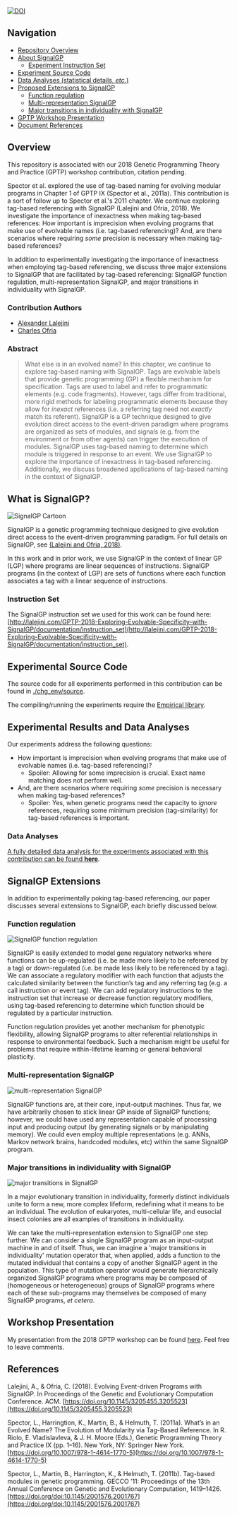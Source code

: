 [![DOI](https://zenodo.org/badge/125904652.svg)](https://zenodo.org/badge/latestdoi/125904652)

## Navigation

- [Repository Overview](#overview)
- [About SignalGP](#what-is-signalgp)
  - [Experiment Instruction Set](#instruction-set)
- [Experiment Source Code](#experiment-source-code)
- [Data Analyses (statistical details, *etc.*)](#experimental-results-and-data-analyses)
- [Proposed Extensions to SignalGP](#signalGP-extensions)
  - [Function regulation](#function-regulation)
  - [Multi-representation SignalGP](#multi-representation-signalgp)
  - [Major transitions in individuality with SignalGP](#major-transitions-in-individuality-with-signalgp)
- [GPTP Workshop Presentation](#workshop-presentation)
- [Document References](#references)

## Overview

This repository is associated with our 2018 Genetic Programming Theory and Practice (GPTP) workshop contribution, citation pending.

Spector et al. explored the use of tag-based naming for evolving modular programs in Chapter 1 of GPTP IX (Spector et al., 2011a). This contribution is a sort of follow up to Spector et al.'s 2011 chapter. We continue exploring tag-based referencing with SignalGP (Lalejini and Ofria, 2018). We investigate the importance of inexactness when making tag-based references: How important is imprecision when evolving programs that make use of evolvable names (i.e. tag-based referencing)? And, are there scenarios where requiring _some_ precision is necessary when making tag-based references?

In addition to experimentally investigating the importance of inexactness when employing tag-based referencing, we discuss three major extensions to SignalGP that are facilitated by tag-based referencing: SignalGP function regulation, multi-representation SignalGP, and major transitions in individuality with SignalGP.

### Contribution Authors

- [Alexander Lalejini](http://lalejini.com)
- [Charles Ofria](http://ofria.com)

### Abstract

> What else is in an evolved name? In this chapter, we continue to explore tag-based naming with SignalGP.
> Tags are evolvable labels that provide genetic programming (GP) a flexible mechanism for specification.
> Tags are used to label and refer to programmatic elements (e.g. code fragments).
> However, tags differ from traditional, more rigid methods for labeling programmatic elements because they allow for _inexact_ references (i.e. a referring tag need not _exactly_ match its referent).
> SignalGP is a GP technique designed to give evolution direct access to the event-driven paradigm where programs are organized as sets of modules, and signals (e.g. from the environment or from other agents) can trigger the execution of modules. SignalGP uses tag-based naming to determine which module is triggered in response to an event.
> We use SignalGP to explore the importance of inexactness in tag-based referencing. Additionally, we discuss broadened applications of tag-based naming in the context of SignalGP.

## What is SignalGP?

![SignalGP Cartoon](./media/sgp-cartoon.png)

SignalGP is a genetic programming technique designed to give
evolution direct access to the event-driven programming paradigm. For full details on SignalGP, see [(Lalejini and Ofria, 2018)](https://arxiv.org/pdf/1804.05445.pdf).

In this work and in prior work, we use SignalGP in the context of linear GP (LGP) where programs are linear sequences of instructions. SignalGP programs (in the context of LGP) are sets of functions where each function associates a tag with a linear sequence of instructions.

### Instruction Set

The SignalGP instruction set we used for this work can be found here: [http://lalejini.com/GPTP-2018-Exploring-Evolvable-Specificity-with-SignalGP/documentation/instruction_set](http://lalejini.com/GPTP-2018-Exploring-Evolvable-Specificity-with-SignalGP/documentation/instruction_set).

## Experimental Source Code

The source code for all experiments performed in this contribution can be found in [./chg_env/source](./chg_env/source).

The compiling/running the experiments require the [Empirical library](https://github.com/devosoft/Empirical).

## Experimental Results and Data Analyses

Our experiments address the following questions:

- How important is imprecision when evolving programs that make use of evolvable names (i.e. tag-based referencing)?
  - Spoiler: Allowing for some imprecision is crucial. Exact name matching does not perform well.
- And, are there scenarios where requiring _some_ precision is necessary when making tag-based references?
  - Spoiler: Yes, when genetic programs need the capacity to _ignore_ references, requiring some minimum precision (tag-similarity) for tag-based references is important.

### Data Analyses

[A fully detailed data analysis for the experiments associated with this contribution can be found **here**](http://lalejini.com/GPTP-2018-Exploring-Evolvable-Specificity-with-SignalGP/analysis/stats.html).

## SignalGP Extensions

In addition to experimentally poking tag-based referencing, our paper discusses several extensions to SignalGP, each briefly discussed below.

### Function regulation

![SignalGP function regulation](./media/sgp-func-reg.png)

SignalGP is easily extended to model gene regulatory networks where functions can be up-regulated (i.e. be made more likely to be referenced by a tag) or down-regulated (i.e. be made less likely to be referenced by a tag). We can associate a regulatory modifier with each function that adjusts the calculated similarity between the function’s tag and any referring tag (e.g. a call instruction or event tag). We can add regulatory instructions to the instruction set that increase or decrease function regulatory modifiers, using tag-based referencing to determine which function should be regulated by a particular instruction.

Function regulation provides yet another mechanism for phenotypic flexibility, allowing SignalGP programs to alter referential relationships in response to environmental feedback. Such a mechanism might be useful for problems that require within-lifetime learning or general behavioral plasticity.

### Multi-representation SignalGP

![multi-representation SignalGP](./media/multi-rep-sgp.png)

SignalGP functions are, at their core, input-output machines. Thus far, we have arbitrarily chosen to stick linear GP inside of SignalGP functions; however, we could have used any representation capable of processing input and producing output (by generating signals or by manipulating memory). We could even employ multiple representations (e.g. ANNs, Markov network brains, handcoded modules, etc) within the same SignalGP program.

### Major transitions in individuality with SignalGP

![major transitions in SignalGP](./media/sgp-trans.png)

In a major evolutionary transition in individuality, formerly distinct individuals unite to form a new, more complex lifeform, redefining what it means to be an individual. The evolution of eukaryotes, multi-cellular life, and eusocial insect colonies are all examples of transitions in individuality.

We can take the multi-representation extension to SignalGP one step further. We can consider a single SignalGP program as an input-output machine in and of itself. Thus, we can imagine a 'major transitions in individuality' mutation operator that, when applied, adds a function to the mutated individual that contains a copy of another SignalGP agent in the population. This type of mutation operator would generate hierarchically organized SignalGP programs where programs may be composed of (homogeneous or heterogeneous) groups of SignalGP programs where each of these sub-programs may themselves be composed of many SignalGP programs, _et cetera_.

## Workshop Presentation

My presentation from the 2018 GPTP workshop can be found [here](https://docs.google.com/presentation/d/1KF9iQb08CtQiWYD4py53DDJD_kjzT2U6Z3CtqfF8Bdc/edit?usp=sharing). Feel free to leave comments.

## References

Lalejini, A., & Ofria, C. (2018). Evolving Event-driven Programs with SignalGP. In Proceedings of the Genetic and Evolutionary Computation Conference. ACM. [https://doi.org/10.1145/3205455.3205523](https://doi.org/10.1145/3205455.3205523)

Spector, L., Harringtion, K., Martin, B., & Helmuth, T. (2011a). What’s in an Evolved Name? The Evolution of Modularity via Tag-Based Reference. In R. Riolo, E. Vladislavleva, & J. H. Moore (Eds.), Genetic Programming Theory and Practice IX (pp. 1–16). New York, NY: Springer New York. [https://doi.org/10.1007/978-1-4614-1770-5](https://doi.org/10.1007/978-1-4614-1770-5)

Spector, L., Martin, B., Harrington, K., & Helmuth, T. (2011b). Tag-based modules in genetic programming. GECCO ’11: Proceedings of the 13th Annual Conference on Genetic and Evolutionary Computation, 1419–1426. [https://doi.org/doi:10.1145/2001576.2001767](https://doi.org/doi:10.1145/2001576.2001767)
